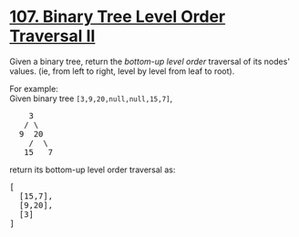 <h1 class="title__20p2"><a href="/problems/binary-tree-level-order-traversal-ii/">107. Binary Tree Level Order Traversal II</a></h1>

<div><p>Given a binary tree, return the <i>bottom-up level order</i> traversal of its nodes' values. (ie, from left to right, level by level from leaf to root).</p>

<p>
For example:<br>
Given binary tree <code>[3,9,20,null,null,15,7]</code>,<br>
</p><pre>    3
   / \
  9  20
    /  \
   15   7
</pre>
<p></p>
<p>
return its bottom-up level order traversal as:<br>
</p><pre>[
  [15,7],
  [9,20],
  [3]
]
</pre>
<p></p></div>